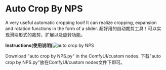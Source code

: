 # Auto Crop By NPS

A very useful automatic cropping tool! It can realize cropping, expansion and rotation functions in the form of a slider.
超好用的自动裁剪工具！可以实现滑块形式的裁剪，扩展以及旋转功能。

**Instructions(使用说明)**![auto crop by NPS](https://github.com/user-attachments/assets/447aed1b-49a9-40c7-bcda-19ecea02b969)


Download "auto crop by NPS.py" in the ComfyUI/custom nodes.
下载"auto crop by NPS.py"放在ComfyUI/custom nodes文件下即可。
